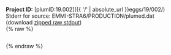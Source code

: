 **Project ID:** [plumID:19.002]({{ '/' | absolute_url }}eggs/19/002/)  
Stderr for source:  EMMI-STRA6/PRODUCTION/plumed.dat   
(download [zipped raw stdout](plumed.dat.plumed.stdout.txt.zip))  
{% raw %}
<pre>
</pre>
{% endraw %}
